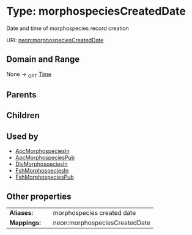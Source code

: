 
# Type: morphospeciesCreatedDate


Date and time of morphospecies record creation

URI: [neon:morphospeciesCreatedDate](https://data.neonscience.org/morphospeciesCreatedDate)


## Domain and Range

None ->  <sub>OPT</sub> [Time](types/Time.md)

## Parents


## Children


## Used by

 * [ApcMorphospeciesIn](ApcMorphospeciesIn.md)
 * [ApcMorphospeciesPub](ApcMorphospeciesPub.md)
 * [DivMorphospeciesIn](DivMorphospeciesIn.md)
 * [FshMorphospeciesIn](FshMorphospeciesIn.md)
 * [FshMorphospeciesPub](FshMorphospeciesPub.md)

## Other properties

|  |  |  |
| --- | --- | --- |
| **Aliases:** | | morphospecies created date |
| **Mappings:** | | neon:morphospeciesCreatedDate |

